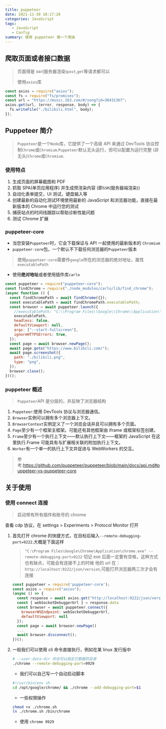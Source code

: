 ```yaml
---
title: puppeteer
date: 2021-11-30 18:17:28
categories: JavaScript
tags:
   - JavaScript
   - Config
summary: 使用 puppeteer 做一个爬虫
---
```


## 爬取页面或者接口数据

> 页面得是 ssr(服务器渲染)`post`,`get`等请求都可以
>
> 使用`axios`库

```js
const axios = require("axios");
const fs = require("fs/promises");
const url = "https://music.163.com/#/song?id=30431367";
axios.get(url, (error, response, body) => {
  fs.writeFile("./bilibili.html", body);
});
```

## Puppeteer 简介

> `Puppeteer`是一个`Node`库，它提供了一个高级 API 来通过 DevTools 协议控制`Chrome`或`Chromium`.`Puppeteer`默认无头运行，但可以配置为运行完整 (非无头)`Chrome`或`Chromium`.

### 使用特点

1. 生成页面的屏幕截图和 PDF
2. 抓取 SPA(单页应用程序) 并生成预渲染内容 (即`SSR`(服务器端渲染))
3. 自动化表单提交，UI 测试，键盘输入等
4. 创建最新的自动化测试环境使用最新的 JavaScript 和浏览器功能，直接在最新版本的 Chrome 中运行您的测试
5. 捕获站点的时间线跟踪以帮助诊断性能问题
6. 测试 Chrome 扩展

### puppeteer-core

- 当您安装`Puppeteer`时，它会下载保证与 API 一起使用的最新版本的 `Chromium`
- `puppeteer-core`包，一个默认不下载任何浏览器的`Puppeteer`版本

> 使用`puppeteer-core`需要传`google`所在的浏览器的绝对地址，属性`executablePath`

- 使用**绝对地址**或者使用插件库`carlo`

```js
const puppeteer = require("puppeteer-core");
const findChrome = require("./node_modules/carlo/lib/find_chrome");
(async function () {
  const findChromePath = await findChrome({});
  const executablePath = await findChromePath.executablePath;
  const browser = await puppeteer.launch({
    //executablePath: "C:\\Program Files\\Google\\Chrome\\Application\\chrome.exe",
    executablePath,
    headless: false,
    defaultViewport: null,
    args: ["--start-fullscreen"],
    ignoreHTTPSErrors: true,
  });
  const page = await browser.newPage();
  await page.goto("https://www.bilibili.com/");
  await page.screenshot({
    path: "./bilibili.png",
    type: "png",
  });
  browser.close();
})();
```

### puppeteer 概述

> `Puppeteer`API 是分层的，并反映了浏览器结构

1. `Puppeteer`:使用 DevTools 协议与浏览器通信。
2. `Browser`实例可以拥有多个浏览器上下文。
3. `BrowserContext`实例定义了一个浏览会话并且可以拥有多个页面。
4. `Page`至少有一个框架主框架。可能还有其他框架由 iframe 或框架标签创建。
5. `Frame`至少有一个执行上下文——默认执行上下文——框架的 JavaScript 在这里执行.Frame 可能具有与扩展相关联的附加执行上下文。
6. `Worker`有一个单一的执行上下文并促进与 WebWorkers 的交互。

> 参考:<https://github.com/puppeteer/puppeteer/blob/main/docs/api.md#puppeteer-vs-puppeteer-core>

## 关于使用

### 使用 connect 连接

> 启动带有所有插件和账号的 chrome

查看 cdp 协议，在 settings > Experiments > Protocol Monitor 打开

1. 首先打开 chrome 的快捷方式，在目标后输入`--remote-debugging-port=9222`.大概是下面这样

   > `"C:\Program Files\Google\Chrome\Application\chrome.exe" --remote-debugging-port=9222`
切记 exe 后面一定要有空格，这种方式也有缺点，可能会有连接不上的时候
他的 url 在：`http://localhost:9222/json/version`,可能打开浏览器两三次才会有连接

   ```js
   const puppeteer = require('puppeteer-core');
   const axios = require("axios");
   (async () => {
     const response = await axios.get("http://localhost:9222/json/version")
     const { webSocketDebuggerUrl } = response.data
     const browser = await puppeteer.connect({
       browserWSEndpoint: webSocketDebuggerUrl,
       defaultViewport: null
     });
     const page = await browser.newPage()
     ...
     await browser.disconnect();
   })();
   ```

2. 一般我们可以使用 cli 命令直接执行，例如在某 linux 发行版中

   ```bash
   # --user-data-dir 你也可以指定它数据的目录
   ./chrome --remote-debugging-port=9929
   ```

   - 我们可以自己写一个自动启动脚本

   ```bash
   #!/usr/bin/env sh
   cd /opt/google/chrome/ && ./chrome --add-debugging-port=$1
   ```

   - 一些权限操作

   ```bash
   chmod +x ./chrome.sh
   ln ./chrome.sh /bin/chrome
   ```

   - 使用 `chrome 9929`
